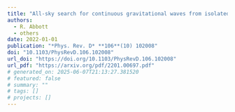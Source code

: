 ```yaml
---
title: "All-sky search for continuous gravitational waves from isolated neutron stars using Advanced LIGO and Advanced Virgo O3 data"
authors:
  - R. Abbott
  - others
date: 2022-01-01
publication: "*Phys. Rev. D* **106**(10) 102008"
doi: "10.1103/PhysRevD.106.102008"
url_doi: "https://doi.org/10.1103/PhysRevD.106.102008"
url_pdf: "https://arxiv.org/pdf/2201.00697.pdf"
# generated_on: 2025-06-07T21:13:27.381520
# featured: false
# summary: ""
# tags: []
# projects: []
---
```

